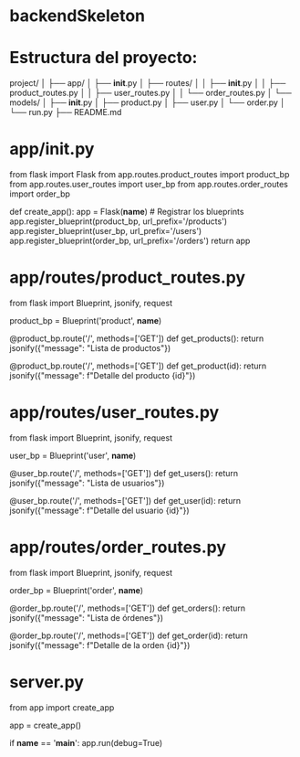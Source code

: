 # backendSkeleton

# Estructura del proyecto:
project/
│
├── app/
│   ├── __init__.py
│   ├── routes/
│   │   ├── __init__.py
│   │   ├── product_routes.py
│   │   ├── user_routes.py
│   │   └── order_routes.py
│   └── models/
│       ├── __init__.py
│       ├── product.py
│       ├── user.py
│       └── order.py
│
└── run.py
├── README.md

# app/__init__.py
from flask import Flask
from app.routes.product_routes import product_bp
from app.routes.user_routes import user_bp
from app.routes.order_routes import order_bp

def create_app():
    app = Flask(__name__) 
    # Registrar los blueprints
    app.register_blueprint(product_bp, url_prefix='/products')
    app.register_blueprint(user_bp, url_prefix='/users')
    app.register_blueprint(order_bp, url_prefix='/orders')
    return app

# app/routes/product_routes.py
from flask import Blueprint, jsonify, request

product_bp = Blueprint('product', __name__)

@product_bp.route('/', methods=['GET'])
def get_products():
    return jsonify({"message": "Lista de productos"})

@product_bp.route('/<id>', methods=['GET'])
def get_product(id):
    return jsonify({"message": f"Detalle del producto {id}"})

# app/routes/user_routes.py
from flask import Blueprint, jsonify, request

user_bp = Blueprint('user', __name__)

@user_bp.route('/', methods=['GET'])
def get_users():
    return jsonify({"message": "Lista de usuarios"})

@user_bp.route('/<id>', methods=['GET'])
def get_user(id):
    return jsonify({"message": f"Detalle del usuario {id}"})

# app/routes/order_routes.py
from flask import Blueprint, jsonify, request

order_bp = Blueprint('order', __name__)

@order_bp.route('/', methods=['GET'])
def get_orders():
    return jsonify({"message": "Lista de órdenes"})

@order_bp.route('/<id>', methods=['GET'])
def get_order(id):
    return jsonify({"message": f"Detalle de la orden {id}"})

# server.py
from app import create_app

app = create_app()

if __name__ == '__main__':
    app.run(debug=True)